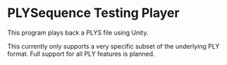 # PLYSequence Testing Player

This program plays back a PLYS file using Unity.

This currently only supports a very specific subset of the underlying PLY format. Full support
for all PLY features is planned.